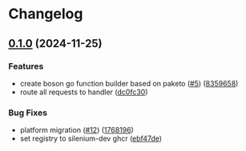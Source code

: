 # Changelog

## [0.1.0](https://github.com/silenium-dev/packs/compare/v0.0.7...v0.1.0) (2024-11-25)


### Features

* create boson go function builder based on paketo ([#5](https://github.com/silenium-dev/packs/issues/5)) ([8359658](https://github.com/silenium-dev/packs/commit/8359658339c15afb2b5ed52b9262228b1df6f458))
* route all requests to handler ([dc0fc30](https://github.com/silenium-dev/packs/commit/dc0fc3040a6c98cc2b2831bf9d24a76b7685394a))


### Bug Fixes

* platform migration ([#12](https://github.com/silenium-dev/packs/issues/12)) ([1768196](https://github.com/silenium-dev/packs/commit/1768196856c39ddbbba6d88d51777cee9b225b80))
* set registry to silenium-dev ghcr ([ebf47de](https://github.com/silenium-dev/packs/commit/ebf47de397f672b5f543b22efe0292eaa8b0251f))
